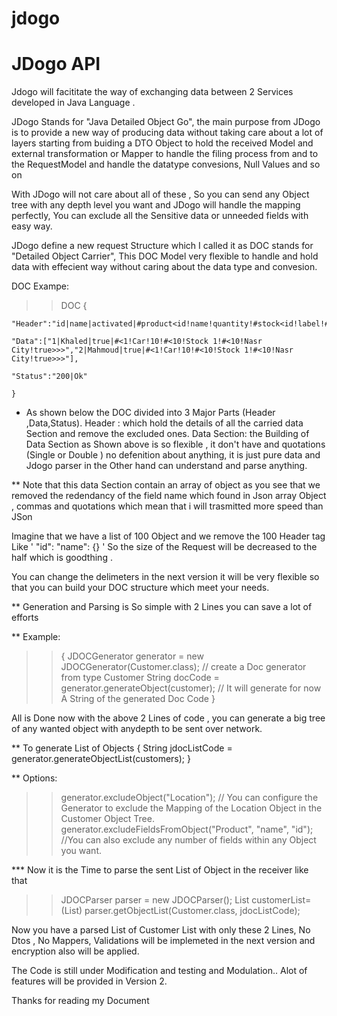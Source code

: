# jdogo
JDogo API
========

Jdogo will facititate the way of exchanging data between 2 Services developed in Java Language . 

JDogo Stands for "Java Detailed Object Go", the main purpose from JDogo is to provide a new way of producing data without taking care about a lot of layers starting from buiding a DTO Object to hold the received Model and external transformation or Mapper to handle the filing process from and to the RequestModel and handle the datatype convesions, Null Values and so on 

With JDogo will not care about all of these , So you can send any Object tree with any depth level you want and JDogo will handle the mapping perfectly, You can exclude all the Sensitive data or unneeded fields with easy way. 

JDogo define a new request Structure which I called it as DOC stands for "Detailed Object Carrier", This DOC Model very flexible to handle and hold data with effecient way without caring about the data type and convesion. 

DOC Exampe: 
>> DOC {

    "Header":"id|name|activated|#product<id!name!quantity!#stock<id!label!#location<id!locationName!opened>>>",
    
    "Data":["1|Khaled|true|#<1!Car!10!#<10!Stock 1!#<10!Nasr City!true>>>","2|Mahmoud|true|#<1!Car!10!#<10!Stock 1!#<10!Nasr City!true>>>"],
    
    "Status":"200|Ok"
    
    }
  
* As shown below the DOC divided into 3 Major Parts (Header ,Data,Status).
Header : which hold the details of all the carried data Section and remove the excluded ones. 
Data Section: the Building of Data Section as Shown above is so flexible , it don't have and quotations (Single or Double ) no defenition about anything, it is just pure data and Jdogo parser in the Other hand can understand and parse anything. 

** Note that this data Section contain an array of object as you see that we removed the redendancy of the field name which found in Json array Object , commas and quotations which mean that i will trasmitted more speed than JSon 

Imagine that we have a list of 100 Object and we remove the 100 Header tag Like ' "id": "name": {} ' 
So the size of the Request will be decreased to the half which is goodthing .

You can change the delimeters in the next version it will be very flexible so that you can build your DOC structure which meet your needs. 

** Generation and Parsing is So simple with 2 Lines you can save a lot of efforts 

** Example: 

>> {
    JDOCGenerator generator = new JDOCGenerator(Customer.class);  // create a Doc generator from type Customer 
     String docCode = generator.generateObject(customer);  // It will generate for now A String of the generated Doc Code
   }  

All is Done now with the above 2 Lines of code , you can generate a big tree of any wanted object with anydepth to be sent over network. 

** To generate List of Objects 
{ String jdocListCode = generator.generateObjectList(customers); }

** Options: 
>> generator.excludeObject("Location"); // You can configure the Generator to exclude the Mapping of the Location Object in the Customer Object Tree.    
>> generator.excludeFieldsFromObject("Product", "name", "id"); //You can also exclude any number of fields within any Object you want. 

*** Now it is the Time to parse the sent List of Object in the receiver like that 
>> JDOCParser parser = new JDOCParser();
>> List<Customer> customerList= (List<Customer>) parser.getObjectList(Customer.class, jdocListCode);
  
Now you have a parsed List of Customer List with only these 2 Lines, No Dtos , No Mappers, Validations will be implemeted in the next version and encryption also will be applied.

The Code is still under Modification and testing and Modulation.. Alot of features will be provided in Version 2. 

Thanks for reading my Document 

